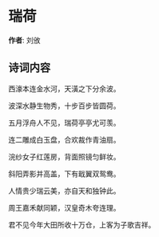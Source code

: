 # 瑞荷

**作者**: 刘攽

## 诗词内容

西濠本连金水河，天潢之下分余波。

波深水静生物秀，十步百步皆圆荷。

五月浮舟人不见，瑞荷亭亭尤可羡。

连二雕成白玉盘，合欢裁作青油扇。

浣纱女子红莲房，背面照镜匀鲜妆。

斜阳弄影并高盖，下有戢翼双鸳鸯。

人情贵少瑞云美，亦自天和独钟此。

周王嘉禾献同颖，汉皇奇木夸连理。

君不见今年大田所收十万仓，上客为子歌吉祥。

